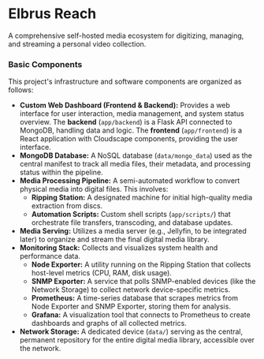 # Elbrus Reach

A comprehensive self-hosted media ecosystem for digitizing, managing, and streaming a personal video collection.

### Basic Components

This project's infrastructure and software components are organized as follows:

* **Custom Web Dashboard (Frontend & Backend):** Provides a web interface for user interaction, media management, and system status overview. The **backend** (`app/backend`) is a Flask API connected to MongoDB, handling data and logic. The **frontend** (`app/frontend`) is a React application with Cloudscape components, providing the user interface.
* **MongoDB Database:** A NoSQL database (`data/mongo_data`) used as the central manifest to track all media files, their metadata, and processing status within the pipeline.
* **Media Processing Pipeline:** A semi-automated workflow to convert physical media into digital files. This involves:
    * **Ripping Station:** A designated machine for initial high-quality media extraction from discs.
    * **Automation Scripts:** Custom shell scripts (`app/scripts/`) that orchestrate file transfers, transcoding, and database updates.
* **Media Serving:** Utilizes a media server (e.g., Jellyfin, to be integrated later) to organize and stream the final digital media library.
* **Monitoring Stack:** Collects and visualizes system health and performance data.
    * **Node Exporter:** A utility running on the Ripping Station that collects host-level metrics (CPU, RAM, disk usage).
    * **SNMP Exporter:** A service that polls SNMP-enabled devices (like the Network Storage) to collect network device-specific metrics.
    * **Prometheus:** A time-series database that scrapes metrics from Node Exporter and SNMP Exporter, storing them for analysis.
    * **Grafana:** A visualization tool that connects to Prometheus to create dashboards and graphs of all collected metrics.
* **Network Storage:** A dedicated device (`data/`) serving as the central, permanent repository for the entire digital media library, accessible over the network.